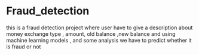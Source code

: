 # Fraud_detection
this is a fraud detection project where user have to give a description about money exchange type , amount, old balance ,new balance and using machine learning models , and some analysis we have to predict whether it is fraud or not 
